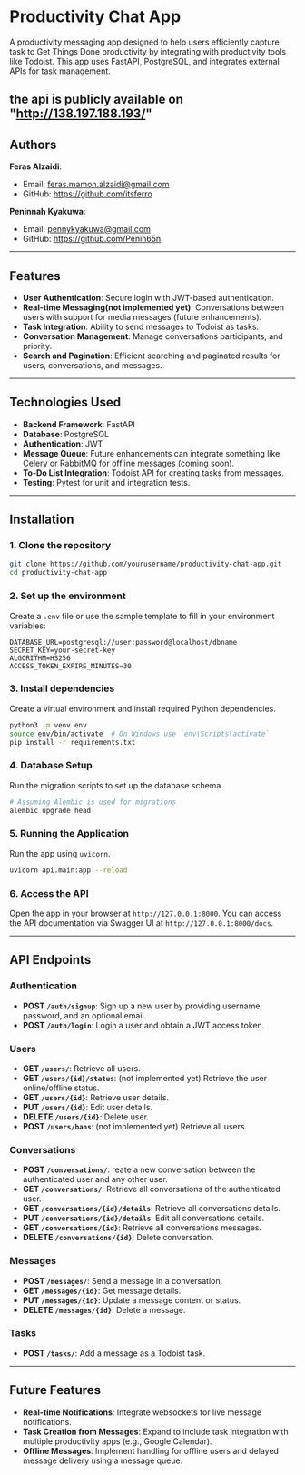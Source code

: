 # Productivity Chat App

A productivity messaging app designed to help users efficiently capture task to Get Things Done productivity by integrating with productivity tools like Todoist. This app uses FastAPI, PostgreSQL, and integrates external APIs for task management.

the api is publicly available on "http://138.197.188.193/"
---

## Authors
**Feras Alzaidi**:
- Email: feras.mamon.alzaidi@gmail.com
- GitHub: https://github.com/itsferro

**Peninnah Kyakuwa**:
- Email: pennykyakuwa@gmail.com
- GitHub: https://github.com/Penin65n

---

## Features

- **User Authentication**: Secure login with JWT-based authentication.
- **Real-time Messaging(not implemented yet)**: Conversations between users with support for media messages (future enhancements).
- **Task Integration**: Ability to send messages to Todoist as tasks.
- **Conversation Management**: Manage conversations participants, and priority.
- **Search and Pagination**: Efficient searching and paginated results for users, conversations, and messages.

---

## Technologies Used

- **Backend Framework**: FastAPI
- **Database**: PostgreSQL
- **Authentication**: JWT
- **Message Queue**: Future enhancements can integrate something like Celery or RabbitMQ for offline messages (coming soon).
- **To-Do List Integration**: Todoist API for creating tasks from messages.
- **Testing**: Pytest for unit and integration tests.

---

## Installation

### 1. Clone the repository

```bash
git clone https://github.com/yourusername/productivity-chat-app.git
cd productivity-chat-app
```

### 2. Set up the environment

Create a `.env` file or use the sample template to fill in your environment variables:

```env
DATABASE_URL=postgresql://user:password@localhost/dbname
SECRET_KEY=your-secret-key
ALGORITHM=HS256
ACCESS_TOKEN_EXPIRE_MINUTES=30
```

### 3. Install dependencies

Create a virtual environment and install required Python dependencies.

```bash
python3 -m venv env
source env/bin/activate  # On Windows use `env\Scripts\activate`
pip install -r requirements.txt
```

### 4. Database Setup

Run the migration scripts to set up the database schema.

```bash
# Assuming Alembic is used for migrations
alembic upgrade head
```

### 5. Running the Application

Run the app using `uvicorn`.

```bash
uvicorn api.main:app --reload
```

### 6. Access the API

Open the app in your browser at `http://127.0.0.1:8000`. You can access the API documentation via Swagger UI at `http://127.0.0.1:8000/docs`.

---

## API Endpoints

### Authentication

- **POST `/auth/signup`**: Sign up a new user by providing username, password, and an optional email.
- **POST `/auth/login`**: Login a user and obtain a JWT access token.  

### Users

- **GET `/users/`**: Retrieve all users.
- **GET `/users/{id}/status`**: (not implemented yet) Retrieve the user online/offline status.
- **GET `/users/{id}`**: Retrieve user details.
- **PUT `/users/{id}`**: Edit user details.
- **DELETE `/users/{id}`**: Delete user.
- **POST `/users/bans`**: (not implemented yet) Retrieve all users.

### Conversations

- **POST `/conversations/`**: reate a new conversation between the authenticated user and any other user.
- **GET `/conversations/`**: Retrieve all conversations of the authenticated user.
- **GET `/conversations/{id}/details`**: Retrieve all conversations details.
- **PUT `/conversations/{id}/details`**: Edit all conversations details.
- **GET `/conversations/{id}`**: Retrieve all conversations messages.
- **DELETE `/conversations/{id}`**: Delete conversation.

### Messages

- **POST `/messages/`**: Send a message in a conversation.
- **GET `/messages/{id}`**: Get message details.
- **PUT `/messages/{id}`**: Update a message content or status.
- **DELETE `/messages/{id}`**: Delete a message.

### Tasks

- **POST `/tasks/`**: Add a message as a Todoist task.

---

## Future Features

- **Real-time Notifications**: Integrate websockets for live message notifications.
- **Task Creation from Messages**: Expand to include task integration with multiple productivity apps (e.g., Google Calendar).
- **Offline Messages**: Implement handling for offline users and delayed message delivery using a message queue.
